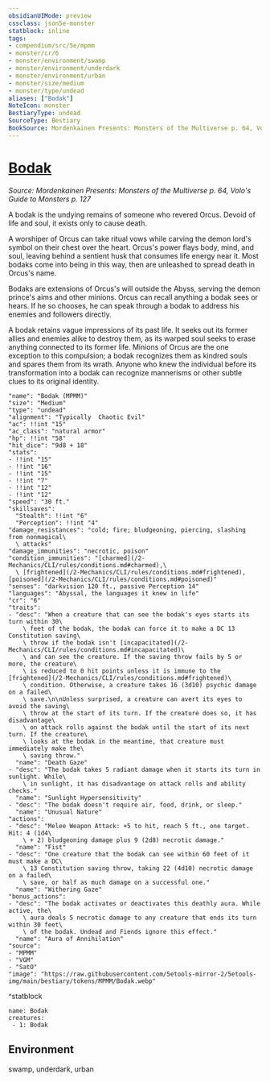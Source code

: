 ```yaml
---
obsidianUIMode: preview
cssclass: json5e-monster
statblock: inline
tags:
- compendium/src/5e/mpmm
- monster/cr/6
- monster/environment/swamp
- monster/environment/underdark
- monster/environment/urban
- monster/size/medium
- monster/type/undead
aliases: ["Bodak"]
NoteIcon: monster
BestiaryType: undead
SourceType: Bestiary
BookSource: Mordenkainen Presents: Monsters of the Multiverse p. 64, Volo's Guide to Monsters p. 127
---
```

# [Bodak](2-Mechanics/CLI/bestiary/undead/bodak-mpmm.md)
*Source: Mordenkainen Presents: Monsters of the Multiverse p. 64, Volo's Guide to Monsters p. 127*  

A bodak is the undying remains of someone who revered Orcus. Devoid of life and soul, it exists only to cause death.

A worshiper of Orcus can take ritual vows while carving the demon lord's symbol on their chest over the heart. Orcus's power flays body, mind, and soul, leaving behind a sentient husk that consumes life energy near it. Most bodaks come into being in this way, then are unleashed to spread death in Orcus's name.

Bodaks are extensions of Orcus's will outside the Abyss, serving the demon prince's aims and other minions. Orcus can recall anything a bodak sees or hears. If he so chooses, he can speak through a bodak to address his enemies and followers directly.

A bodak retains vague impressions of its past life. It seeks out its former allies and enemies alike to destroy them, as its warped soul seeks to erase anything connected to its former life. Minions of Orcus are the one exception to this compulsion; a bodak recognizes them as kindred souls and spares them from its wrath. Anyone who knew the individual before its transformation into a bodak can recognize mannerisms or other subtle clues to its original identity.

```statblock
"name": "Bodak (MPMM)"
"size": "Medium"
"type": "undead"
"alignment": "Typically  Chaotic Evil"
"ac": !!int "15"
"ac_class": "natural armor"
"hp": !!int "58"
"hit_dice": "9d8 + 18"
"stats":
- !!int "15"
- !!int "16"
- !!int "15"
- !!int "7"
- !!int "12"
- !!int "12"
"speed": "30 ft."
"skillsaves":
  "Stealth": !!int "6"
  "Perception": !!int "4"
"damage_resistances": "cold; fire; bludgeoning, piercing, slashing from nonmagical\
  \ attacks"
"damage_immunities": "necrotic, poison"
"condition_immunities": "[charmed](/2-Mechanics/CLI/rules/conditions.md#charmed),\
  \ [frightened](/2-Mechanics/CLI/rules/conditions.md#frightened), [poisoned](/2-Mechanics/CLI/rules/conditions.md#poisoned)"
"senses": "darkvision 120 ft., passive Perception 14"
"languages": "Abyssal, the languages it knew in life"
"cr": "6"
"traits":
- "desc": "When a creature that can see the bodak's eyes starts its turn within 30\
    \ feet of the bodak, the bodak can force it to make a DC 13 Constitution saving\
    \ throw if the bodak isn't [incapacitated](/2-Mechanics/CLI/rules/conditions.md#incapacitated)\
    \ and can see the creature. If the saving throw fails by 5 or more, the creature\
    \ is reduced to 0 hit points unless it is immune to the [frightened](/2-Mechanics/CLI/rules/conditions.md#frightened)\
    \ condition. Otherwise, a creature takes 16 (3d10) psychic damage on a failed\
    \ save.\n\nUnless surprised, a creature can avert its eyes to avoid the saving\
    \ throw at the start of its turn. If the creature does so, it has disadvantage\
    \ on attack rolls against the bodak until the start of its next turn. If the creature\
    \ looks at the bodak in the meantime, that creature must immediately make the\
    \ saving throw."
  "name": "Death Gaze"
- "desc": "The bodak takes 5 radiant damage when it starts its turn in sunlight. While\
    \ in sunlight, it has disadvantage on attack rolls and ability checks."
  "name": "Sunlight Hypersensitivity"
- "desc": "The bodak doesn't require air, food, drink, or sleep."
  "name": "Unusual Nature"
"actions":
- "desc": "Melee Weapon Attack: +5 to hit, reach 5 ft., one target. Hit: 4 (1d4\
    \ + 2) bludgeoning damage plus 9 (2d8) necrotic damage."
  "name": "Fist"
- "desc": "One creature that the bodak can see within 60 feet of it must make a DC\
    \ 13 Constitution saving throw, taking 22 (4d10) necrotic damage on a failed\
    \ save, or half as much damage on a successful one."
  "name": "Withering Gaze"
"bonus_actions":
- "desc": "The bodak activates or deactivates this deathly aura. While active, the\
    \ aura deals 5 necrotic damage to any creature that ends its turn within 30 feet\
    \ of the bodak. Undead and Fiends ignore this effect."
  "name": "Aura of Annihilation"
"source":
- "MPMM"
- "VGM"
- "SatO"
"image": "https://raw.githubusercontent.com/5etools-mirror-2/5etools-img/main/bestiary/tokens/MPMM/Bodak.webp"
```
^statblock

```encounter-table
name: Bodak
creatures:
 - 1: Bodak
```

## Environment

swamp, underdark, urban